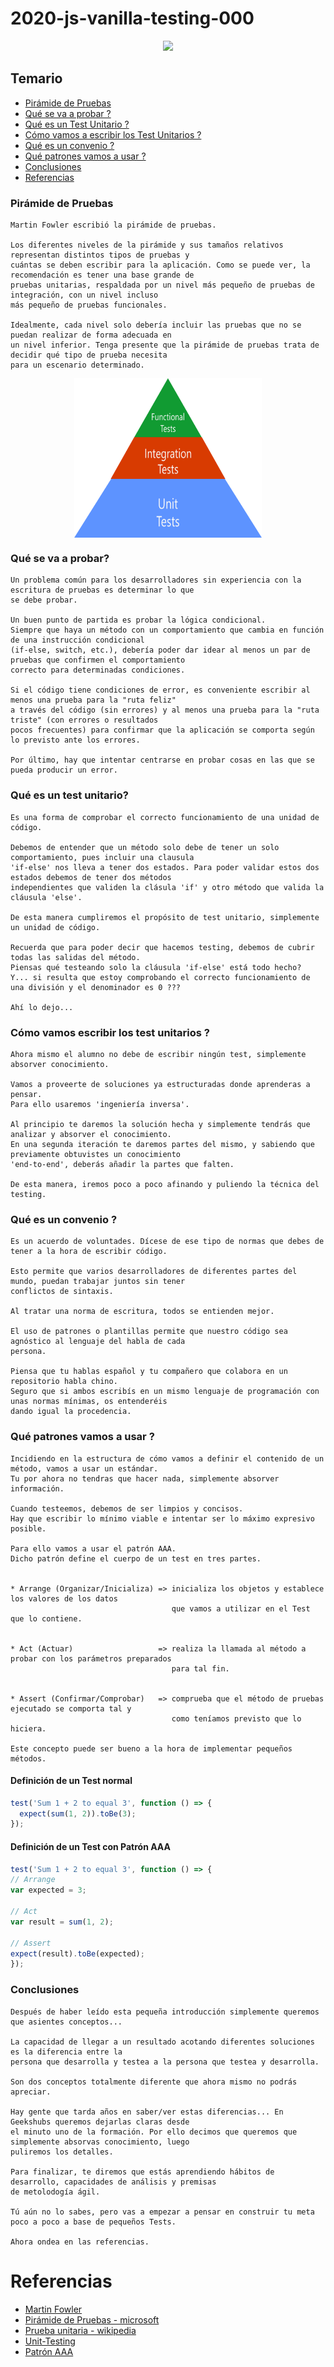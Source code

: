 # 2020-js-vanilla-testing-000

<p align="center">
    <img src="https://github.com/GeeksHubsAcademy/hello-world/blob/master/assets/media/logo/logo.png" >	
</p>

## Temario
* [Pirámide de Pruebas](https://github.com/GeeksHubsAcademy/2020-js-vanilla-000/blob/master/README.md#pir%C3%A1mide-de-pruebas)
* [Qué se va a probar ?](https://github.com/GeeksHubsAcademy/2020-js-vanilla-000/blob/master/README.md#qu%C3%A9-se-va-a-probar)
* [Qué es un Test Unitario ?](https://github.com/GeeksHubsAcademy/2020-js-vanilla-000/blob/master/README.md#qu%C3%A9-es-un-test-unitario)
* [Cómo vamos a escribir los Test Unitarios ?](https://github.com/GeeksHubsAcademy/2020-js-vanilla-000/blob/master/README.md#c%C3%B3mo-vamos-escribir-los-test-unitarios-)
* [Qué es un convenio ?](https://github.com/GeeksHubsAcademy/2020-js-vanilla-000/blob/master/README.md#qu%C3%A9-es-un-convenio-)
* [Qué patrones vamos a usar ?](https://github.com/GeeksHubsAcademy/2020-js-vanilla-000/blob/master/README.md#qu%C3%A9-patrones-vamos-a-usar-)
* [Conclusiones](https://github.com/GeeksHubsAcademy/2020-js-vanilla-000/blob/master/README.md#conclusiones)
* [Referencias](https://github.com/GeeksHubsAcademy/2020-js-vanilla-000/blob/master/README.md#referencias)

### Pirámide de Pruebas

```
Martin Fowler escribió la pirámide de pruebas.

Los diferentes niveles de la pirámide y sus tamaños relativos representan distintos tipos de pruebas y 
cuántas se deben escribir para la aplicación. Como se puede ver, la recomendación es tener una base grande de 
pruebas unitarias, respaldada por un nivel más pequeño de pruebas de integración, con un nivel incluso 
más pequeño de pruebas funcionales.

Idealmente, cada nivel solo debería incluir las pruebas que no se puedan realizar de forma adecuada en 
un nivel inferior. Tenga presente que la pirámide de pruebas trata de decidir qué tipo de prueba necesita
para un escenario determinado.

```

<p align="center">
    <img src="https://raw.githubusercontent.com/GeeksHubsAcademy/2020-geekshubs-media/master/image/piramide-testing.png" align="center" height="255" width="300">
</p>

### Qué se va a probar?

```
Un problema común para los desarrolladores sin experiencia con la escritura de pruebas es determinar lo que 
se debe probar.

Un buen punto de partida es probar la lógica condicional.
Siempre que haya un método con un comportamiento que cambia en función de una instrucción condicional
(if-else, switch, etc.), debería poder dar idear al menos un par de pruebas que confirmen el comportamiento
correcto para determinadas condiciones. 

Si el código tiene condiciones de error, es conveniente escribir al menos una prueba para la "ruta feliz"
a través del código (sin errores) y al menos una prueba para la "ruta triste" (con errores o resultados
pocos frecuentes) para confirmar que la aplicación se comporta según lo previsto ante los errores.

Por último, hay que intentar centrarse en probar cosas en las que se pueda producir un error.

```

### Qué es un test unitario?

```
Es una forma de comprobar el correcto funcionamiento de una unidad de código.

Debemos de entender que un método solo debe de tener un solo comportamiento, pues incluir una clausula 
'if-else' nos lleva a tener dos estados. Para poder validar estos dos estados debemos de tener dos métodos
independientes que validen la clásula 'if' y otro método que valida la cláusula 'else'.

De esta manera cumpliremos el propósito de test unitario, simplemente un unidad de código.

Recuerda que para poder decir que hacemos testing, debemos de cubrir todas las salidas del método.
Piensas qué testeando solo la cláusula 'if-else' está todo hecho?
Y... si resulta que estoy comprobando el correcto funcionamiento de una división y el denominador es 0 ???

Ahí lo dejo...

```

### Cómo vamos escribir los test unitarios ?

```
Ahora mismo el alumno no debe de escribir ningún test, simplemente absorver conocimiento.

Vamos a proveerte de soluciones ya estructuradas donde aprenderas a pensar.
Para ello usaremos 'ingeniería inversa'.

Al principio te daremos la solución hecha y simplemente tendrás que analizar y absorver el conocimiento.
En una segunda iteración te daremos partes del mismo, y sabiendo que previamente obtuvistes un conocimiento
'end-to-end', deberás añadir la partes que falten.

De esta manera, iremos poco a poco afinando y puliendo la técnica del testing.

```

### Qué es un convenio ?
```
Es un acuerdo de voluntades. Dícese de ese tipo de normas que debes de tener a la hora de escribir código.

Esto permite que varios desarrolladores de diferentes partes del mundo, puedan trabajar juntos sin tener 
conflictos de sintaxis.

Al tratar una norma de escritura, todos se entienden mejor.

El uso de patrones o plantillas permite que nuestro código sea agnóstico al lenguaje del habla de cada
persona.

Piensa que tu hablas español y tu compañero que colabora en un repositorio habla chino.
Seguro que si ambos escribís en un mismo lenguaje de programación con unas normas mínimas, os entenderéis
dando igual la procedencia.

```

### Qué patrones vamos a usar ?

```
Incidiendo en la estructura de cómo vamos a definir el contenido de un método, vamos a usar un estándar.
Tu por ahora no tendras que hacer nada, simplemente absorver información.

Cuando testeemos, debemos de ser limpios y concisos.
Hay que escribir lo mínimo viable e intentar ser lo máximo expresivo posible.

Para ello vamos a usar el patrón AAA.
Dicho patrón define el cuerpo de un test en tres partes. 


* Arrange (Organizar/Inicializa) => inicializa los objetos y establece los valores de los datos 
                                    que vamos a utilizar en el Test que lo contiene.
                                    
                                    
* Act (Actuar)                   => realiza la llamada al método a probar con los parámetros preparados 
                                    para tal fin.


* Assert (Confirmar/Comprobar)   => comprueba que el método de pruebas ejecutado se comporta tal y 
                                    como teníamos previsto que lo hiciera.
                                   
Este concepto puede ser bueno a la hora de implementar pequeños métodos.
```

#### Definición de un Test normal

```js
test('Sum 1 + 2 to equal 3', function () => {
  expect(sum(1, 2)).toBe(3);
});

```

#### Definición de un Test con Patrón AAA

```js
test('Sum 1 + 2 to equal 3', function () => {
// Arrange
var expected = 3;

// Act
var result = sum(1, 2);

// Assert
expect(result).toBe(expected);
});

```

### Conclusiones
```
Después de haber leído esta pequeña introducción simplemente queremos que asientes conceptos...

La capacidad de llegar a un resultado acotando diferentes soluciones es la diferencia entre la 
persona que desarrolla y testea a la persona que testea y desarrolla.

Son dos conceptos totalmente diferente que ahora mismo no podrás apreciar.

Hay gente que tarda años en saber/ver estas diferencias... En Geekshubs queremos dejarlas claras desde 
el minuto uno de la formación. Por ello decimos que queremos que simplemente absorvas conocimiento, luego 
puliremos los detalles.

Para finalizar, te diremos que estás aprendiendo hábitos de desarrollo, capacidades de análisis y premisas 
de metolodogía ágil.

Tú aún no lo sabes, pero vas a empezar a pensar en construir tu meta poco a poco a base de pequeños Tests.  

Ahora ondea en las referencias.

```


# Referencias
  * [Martin Fowler](https://www.google.com/search?q=martin+fowler&rlz=1C1GCEU_esES890ES890&oq=martin+fowler&aqs=chrome..69i57j46j35i39l2j0l4.5068j0j4&sourceid=chrome&ie=UTF-8)
  * [Pirámide de Pruebas - microsoft](https://docs.microsoft.com/es-es/dotnet/architecture/modern-web-apps-azure/test-asp-net-core-mvc-apps)
  * [Prueba unitaria - wikipedia](https://es.wikipedia.org/wiki/Prueba_unitaria)
  * [Unit-Testing](https://less.works/less/technical-excellence/unit-testing.html)
  * [Patrón AAA](https://uniwebsidad.com/libros/tdd/capitulo-5/las-tres-partes-del-test-aaa)
